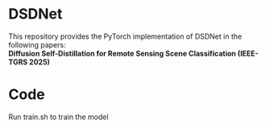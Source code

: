 # DSDNet


This repository provides the PyTorch implementation of DSDNet in the following papers:<br />
__Diffusion Self-Distillation for Remote Sensing Scene Classification (IEEE-TGRS 2025)__ <br />


# Code
Run train.sh to train the model
